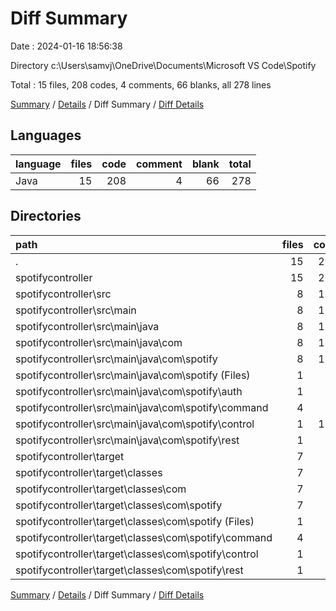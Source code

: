 # Diff Summary

Date : 2024-01-16 18:56:38

Directory c:\\Users\\samvj\\OneDrive\\Documents\\Microsoft VS Code\\Spotify

Total : 15 files,  208 codes, 4 comments, 66 blanks, all 278 lines

[Summary](results.md) / [Details](details.md) / Diff Summary / [Diff Details](diff-details.md)

## Languages
| language | files | code | comment | blank | total |
| :--- | ---: | ---: | ---: | ---: | ---: |
| Java | 15 | 208 | 4 | 66 | 278 |

## Directories
| path | files | code | comment | blank | total |
| :--- | ---: | ---: | ---: | ---: | ---: |
| . | 15 | 208 | 4 | 66 | 278 |
| spotifycontroller | 15 | 208 | 4 | 66 | 278 |
| spotifycontroller\\src | 8 | 157 | 4 | 66 | 227 |
| spotifycontroller\\src\\main | 8 | 157 | 4 | 66 | 227 |
| spotifycontroller\\src\\main\\java | 8 | 157 | 4 | 66 | 227 |
| spotifycontroller\\src\\main\\java\\com | 8 | 157 | 4 | 66 | 227 |
| spotifycontroller\\src\\main\\java\\com\\spotify | 8 | 157 | 4 | 66 | 227 |
| spotifycontroller\\src\\main\\java\\com\\spotify (Files) | 1 | -3 | 4 | 1 | 2 |
| spotifycontroller\\src\\main\\java\\com\\spotify\\auth | 1 | 0 | 0 | -1 | -1 |
| spotifycontroller\\src\\main\\java\\com\\spotify\\command | 4 | 19 | 0 | 11 | 30 |
| spotifycontroller\\src\\main\\java\\com\\spotify\\control | 1 | 129 | 0 | 54 | 183 |
| spotifycontroller\\src\\main\\java\\com\\spotify\\rest | 1 | 12 | 0 | 1 | 13 |
| spotifycontroller\\target | 7 | 51 | 0 | 0 | 51 |
| spotifycontroller\\target\\classes | 7 | 51 | 0 | 0 | 51 |
| spotifycontroller\\target\\classes\\com | 7 | 51 | 0 | 0 | 51 |
| spotifycontroller\\target\\classes\\com\\spotify | 7 | 51 | 0 | 0 | 51 |
| spotifycontroller\\target\\classes\\com\\spotify (Files) | 1 | -2 | 0 | 0 | -2 |
| spotifycontroller\\target\\classes\\com\\spotify\\command | 4 | 25 | 0 | 0 | 25 |
| spotifycontroller\\target\\classes\\com\\spotify\\control | 1 | 26 | 0 | 0 | 26 |
| spotifycontroller\\target\\classes\\com\\spotify\\rest | 1 | 2 | 0 | 0 | 2 |

[Summary](results.md) / [Details](details.md) / Diff Summary / [Diff Details](diff-details.md)